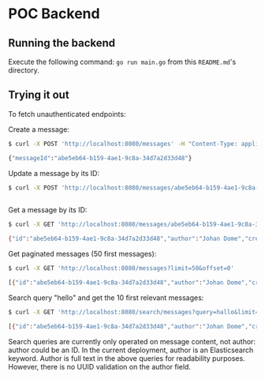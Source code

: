 # POC Backend

## Running the backend

Execute the following command: `go run main.go` from this `README.md`'s directory.

## Trying it out

To fetch unauthenticated endpoints:

Create a message:

```bash
$ curl -X POST 'http://localhost:8080/messages' -H "Content-Type: application/json" -d '{"author":"Johan Dome", "content":"Hallo World!"}'

{"messageId":"abe5eb64-b159-4ae1-9c8a-34d7a2d33d48"}
```

Update a message by its ID:

```bash
$ curl -X POST 'http://localhost:8080/messages/abe5eb64-b159-4ae1-9c8a-34d7a2d33d48' -H "Content-Type: application/json" -d '{"content":"Hola Warudo!"}'
 
```

Get a message by its ID:

```bash
$ curl -X GET 'http://localhost:8080/messages/abe5eb64-b159-4ae1-9c8a-34d7a2d33d48'

{"id":"abe5eb64-b159-4ae1-9c8a-34d7a2d33d48","author":"Johan Dome","createdAt":"2025-04-27T18:11:02.20737248+02:00","content":"Hallo World!"}
```

Get paginated messages (50 first messages):

```bash
$ curl -X GET 'http://localhost:8080/messages?limit=50&offset=0'

[{"id":"abe5eb64-b159-4ae1-9c8a-34d7a2d33d48","author":"Johan Dome","createdAt":"2025-04-27T11:49:29.43003473+02:00","content":"Hallo, world!"}]
```

Search query "hello" and get the 10 first relevant messages:

```bash
$ curl -X GET 'http://localhost:8080/search/messages?query=hallo&limit=10&offset=0'

[{"id":"abe5eb64-b159-4ae1-9c8a-34d7a2d33d48","author":"Johan Dome","createdAt":"2025-04-27T11:49:29.43003473+02:00","content":"Hallo, world!"}]
```

Search queries are currently only operated on message content, not author: author could be an ID. In the current deployment, author is an Elasticsearch keyword.
Author is full text in the above queries for readability purposes. However, there is no UUID validation on the author field.
